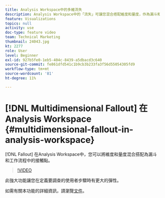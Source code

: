 ```yaml
---
title: Analysis Workspace中的多維流失
description: Analysis Workspace中的「流失」可讓您混合搭配維度和量度，作為漏斗和工作流程中的接觸點。
feature: Visualizations
topics: null
activity: use
doc-type: feature video
team: Technical Marketing
thumbnail: 24043.jpg
kt: 2277
role: User
level: Beginner
exl-id: 927b5fe0-1eb5-404c-8439-a5dbacd3c640
source-git-commit: fe861dfd541c1b9cb3b233fa3f56d55054305fd9
workflow-type: tm+mt
source-wordcount: '81'
ht-degree: 11%

---
```


# [!DNL Multidimensional Fallout] 在Analysis Workspace {#multidimensional-fallout-in-analysis-workspace}

[!DNL Fallout] 在Analysis Workspace中，您可以將維度和量度混合搭配為漏斗和工作流程中的接觸點。

>[!VIDEO](https://video.tv.adobe.com/v/24043/?quality=12)

此強大功能讓您在定義要調查的使用者步驟時有更大的彈性。

如需有關本功能的詳細資訊，請瀏覽[文件](https://experienceleague.adobe.com/docs/analytics/analyze/analysis-workspace/visualizations/fallout/configuring-interdimensional-fallout.html?lang=en)。
